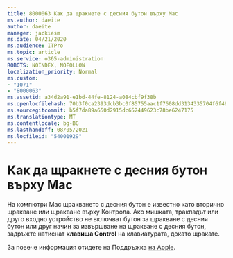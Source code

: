 ```yaml
---
title: 8000063 Как да щракнете с десния бутон върху Mac
ms.author: daeite
author: daeite
manager: jackiesm
ms.date: 04/21/2020
ms.audience: ITPro
ms.topic: article
ms.service: o365-administration
ROBOTS: NOINDEX, NOFOLLOW
localization_priority: Normal
ms.custom:
- "1071"
- "8000063"
ms.assetid: a34d2a91-e1bd-44fe-8124-a084cbf9f38b
ms.openlocfilehash: 70b3f0ca2393dcb3bc0f85755aac1f7608dd3134335704f6f48af43fb33b4af8
ms.sourcegitcommit: b5f7da89a650d2915dc652449623c78be6247175
ms.translationtype: MT
ms.contentlocale: bg-BG
ms.lasthandoff: 08/05/2021
ms.locfileid: "54001929"
---
```

# <a name="how-to-right-click-on-a-mac"></a>Как да щракнете с десния бутон върху Mac

На компютри Mac щракването с десния бутон е известно като вторично щракване или щракване върху Контрола. Ако мишката, тракпадът или друго входно устройство не включват бутон за щракване с десния бутон или друг начин за извършване на щракване с десния бутон, задръжте натиснат **клавиша Control** на клавиатурата, докато щракате.
  
За повече информация отидете на Поддръжка [на Apple](https://go.microsoft.com/fwlink/?linkid=2022220&amp;clcid=0x409).
  